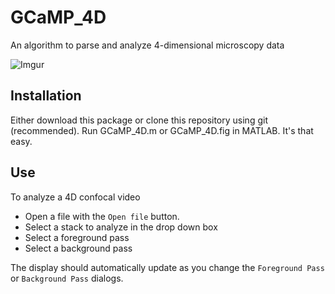 # GCaMP_4D
An algorithm to parse and analyze 4-dimensional microscopy data

![Imgur](http://i.imgur.com/SYzedjh.png)

## Installation

Either download this package or clone this repository using git (recommended). Run GCaMP_4D.m or GCaMP_4D.fig in MATLAB. It's that easy.

## Use

To analyze a 4D confocal video
+ Open a file with the `Open file` button.
+ Select a stack to analyze in the drop down box
+ Select a foreground pass
+ Select a background pass

The display should automatically update as you change the `Foreground Pass` or `Background Pass` dialogs.
